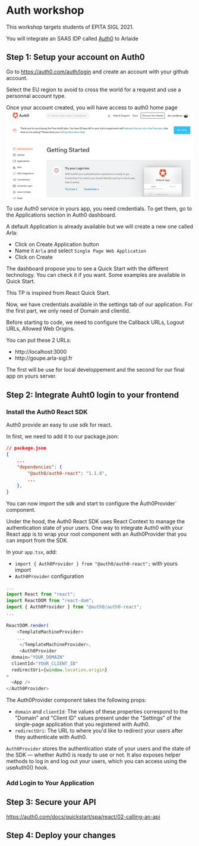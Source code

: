 # Auth workshop

This workshop targets students of EPITA SIGL 2021.

You will integrate an SAAS IDP called [Auth0](https://auth0.com/) to Arlaide

## Step 1: Setup your account on Auth0

Go to https://auth0.com/auth/login and create an account with your github account.

Select the EU region to avoid to cross the world for a request and use a personnal account type.

Once your account created, you will have access to auth0 home page
![home Page](img/home-page.png)

To use Auth0 service in yours app, you need credentials. To get them, go to the Applications section in Auth0 dashboard.

A default Application is already available but we will create a new one called Arla:
- Click on Create Application button
- Name it `Arla` and select `Single Page Web Application`
- Click on Create

The dashboard propose you to see a Quick Start with the different technology. You can check it if you want. Some examples are available in Quick Start.

This TP is inspired from React Quick Start.

Now, we have credentials available in the settings tab of our application. For the first part, we only need of Domain and clientId.

Before starting to code, we need to configure the Callback URLs, Logout URLs, Allowed Web Origins.

<!-- explain callback, logout and Allowed Web Origins -->
You can put these 2 URLs:
- http://localhost:3000
- http://goupe<Number>.arla-sigl.fr

The first will be use for local developpement and the second for our final app on yours server.

## Step 2: Integrate Auht0 login to your frontend

### Install the Auth0 React SDK
Auth0 provide an easy to use sdk for react.

In first, we need to add it to our package.json:
```json
// package.json
{
    ...
    "dependencies": {
        "@auth0/auth0-react": "1.1.0",
        ...
    },
}
```

You can now import the sdk and start to configure the Àuth0Provider` component.

Under the hood, the Auth0 React SDK uses React Context to manage the authentication state of your users. One way to integrate Auth0 with your React app is to wrap your root component with an Auth0Provider that you can import from the SDK.

In your `app.tsx`, add:
- `import { Auth0Provider } from "@auth0/auth0-react";` with yours import
- `Auth0Provider` configuration


```typescript
...
import React from "react";
import ReactDOM from "react-dom";
import { Auth0Provider } from "@auth0/auth0-react";
...

ReactDOM.render(
    <TemplateMachineProvider>
    ...
     </TemplateMachineProvider>,
     <Auth0Provider
  domain="YOUR_DOMAIN"
  clientId="YOUR_CLIENT_ID"
  redirectUri={window.location.origin}
>
  <App />
</Auth0Provider>
```

The Auth0Provider component takes the following props:
- `domain` and `clientId`: The values of these properties correspond to the "Domain" and "Client ID" values present under the "Settings" of the single-page application that you registered with Auth0.
- `redirectUri`: The URL to where you'd like to redirect your users after they authenticate with Auth0.

`Auth0Provider` stores the authentication state of your users and the state of the SDK — whether Auth0 is ready to use or not. It also exposes helper methods to log in and log out your users, which you can access using the useAuth0() hook.

### Add Login to Your Application


## Step 3: Secure your API
https://auth0.com/docs/quickstart/spa/react/02-calling-an-api

## Step 4: Deploy your changes


